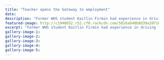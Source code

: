 ```yaml
---
title: "Teacher opens the Gateway to employment"
date: 
description: "Former WHS student Kaitlin Firmin had experience in driving farm machinery for stock feeding on the Gateway programme."
featured-image: http://c1940652.r52.cf0.rackcdn.com/5816ab48b8d39a2071003240/Ex-Kaitlin-Firmin-re-Gateway-programme-oct-2016.jpg
excerpt: "Former WHS student Kaitlin Firmin had experience in driving farm machinery for stock feeding on the Gateway programme."
gallery-image-1: 
gallery-image-2: 
gallery-image-3: 
gallery-image-4: 
gallery-image-5: 
---
```

